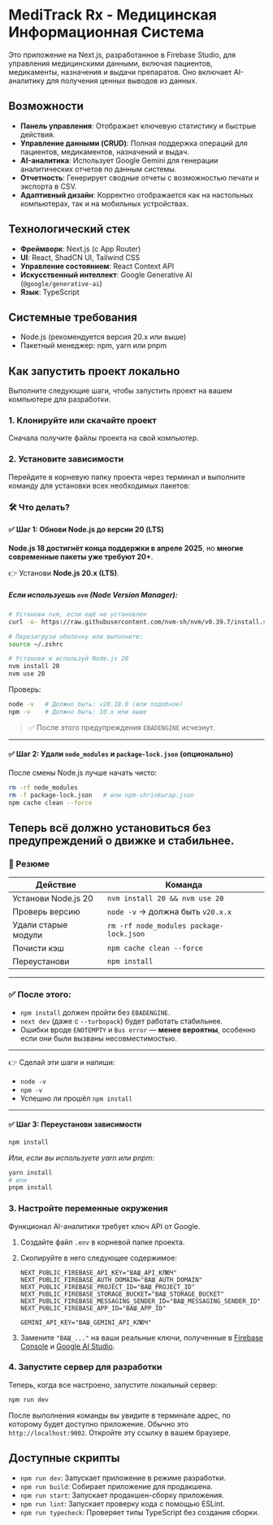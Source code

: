 # MediTrack Rx - Медицинская Информационная Система

Это приложение на Next.js, разработанное в Firebase Studio, для управления медицинскими данными, включая пациентов, медикаменты, назначения и выдачи препаратов. Оно включает AI-аналитику для получения ценных выводов из данных.

## Возможности

*   **Панель управления**: Отображает ключевую статистику и быстрые действия.
*   **Управление данными (CRUD)**: Полная поддержка операций для пациентов, медикаментов, назначений и выдач.
*   **AI-аналитика**: Использует Google Gemini для генерации аналитических отчетов по данным системы.
*   **Отчетность**: Генерирует сводные отчеты с возможностью печати и экспорта в CSV.
*   **Адаптивный дизайн**: Корректно отображается как на настольных компьютерах, так и на мобильных устройствах.

## Технологический стек

*   **Фреймворк**: Next.js (с App Router)
*   **UI**: React, ShadCN UI, Tailwind CSS
*   **Управление состоянием**: React Context API
*   **Искусственный интеллект**: Google Generative AI (`@google/generative-ai`)
*   **Язык**: TypeScript

## Системные требования

*   Node.js (рекомендуется версия 20.x или выше)
*   Пакетный менеджер: npm, yarn или pnpm

## Как запустить проект локально

Выполните следующие шаги, чтобы запустить проект на вашем компьютере для разработки.

### 1. Клонируйте или скачайте проект

Сначала получите файлы проекта на свой компьютер.

### 2. Установите зависимости

Перейдите в корневую папку проекта через терминал и выполните команду для установки всех необходимых пакетов:

### 🛠 Что делать?

#### ✅ Шаг 1: Обнови Node.js до версии 20 (LTS)

**Node.js 18 достигнёт конца поддержки в апреле 2025**, но **многие современные пакеты уже требуют 20+**.

👉 Установи **Node.js 20.x (LTS)**.

##### Если используешь `nvm` (Node Version Manager):

```bash
# Установи nvm, если ещё не установлен
curl -o- https://raw.githubusercontent.com/nvm-sh/nvm/v0.39.7/install.sh | bash

# Перезагрузи оболочку или выполните:
source ~/.zshrc

# Установи и используй Node.js 20
nvm install 20
nvm use 20
```

Проверь:
```bash
node -v   # Должно быть: v20.18.0 (или подобное)
npm -v    # Должно быть: 10.x или выше
```

> ✅ После этого предупреждения `EBADENGINE` исчезнут.

---

#### ✅ Шаг 2: Удали `node_modules` и `package-lock.json` (опционально)

После смены Node.js лучше начать чисто:

```bash
rm -rf node_modules
rm -f package-lock.json   # или npm-shrinkwrap.json
npm cache clean --force
```

Теперь всё должно установиться **без предупреждений о движке** и **стабильнее**.
---

### 📌 Резюме

| Действие | Команда |
|--------|-------|
| Установи Node.js 20 | `nvm install 20 && nvm use 20` |
| Проверь версию | `node -v` → должна быть `v20.x.x` |
| Удали старые модули | `rm -rf node_modules package-lock.json` |
| Почисти кэш | `npm cache clean --force` |
| Переустанови | `npm install` |

---

### ✅ После этого:
- `npm install` должен пройти без `EBADENGINE`.
- `next dev` (даже с `--turbopack`) будет работать стабильнее.
- Ошибки вроде `ENOTEMPTY` и `Bus error` — **менее вероятны**, особенно если они были вызваны несовместимостью.

---

👉 Сделай эти шаги и напиши:
- `node -v`
- `npm -v`
- Успешно ли прошёл `npm install`

---

#### ✅ Шаг 3: Переустанови зависимости

```bash
npm install
```
*Или, если вы используете yarn или pnpm:*
```bash
yarn install
# или
pnpm install
```

### 3. Настройте переменные окружения

Функционал AI-аналитики требует ключ API от Google.

1.  Создайте файл `.env` в корневой папке проекта.
2.  Скопируйте в него следующее содержимое:

    ```env
    NEXT_PUBLIC_FIREBASE_API_KEY="ВАШ_API_КЛЮЧ"
    NEXT_PUBLIC_FIREBASE_AUTH_DOMAIN="ВАШ_AUTH_DOMAIN"
    NEXT_PUBLIC_FIREBASE_PROJECT_ID="ВАШ_PROJECT_ID"
    NEXT_PUBLIC_FIREBASE_STORAGE_BUCKET="ВАШ_STORAGE_BUCKET"
    NEXT_PUBLIC_FIREBASE_MESSAGING_SENDER_ID="ВАШ_MESSAGING_SENDER_ID"
    NEXT_PUBLIC_FIREBASE_APP_ID="ВАШ_APP_ID"
    
    GEMINI_API_KEY="ВАШ_GEMINI_API_КЛЮЧ"
    ```

3.  Замените `"ВАШ_..."` на ваши реальные ключи, полученные в [Firebase Console](https://console.firebase.google.com/) и [Google AI Studio](https://aistudio.google.com/app/apikey).

### 4. Запустите сервер для разработки

Теперь, когда все настроено, запустите локальный сервер:

```bash
npm run dev
```

После выполнения команды вы увидите в терминале адрес, по которому будет доступно приложение. Обычно это `http://localhost:9002`. Откройте эту ссылку в вашем браузере.

## Доступные скрипты

*   `npm run dev`: Запускает приложение в режиме разработки.
*   `npm run build`: Собирает приложение для продакшена.
*   `npm run start`: Запускает продакшен-сборку приложения.
*   `npm run lint`: Запускает проверку кода с помощью ESLint.
*   `npm run typecheck`: Проверяет типы TypeScript без создания сборки.


